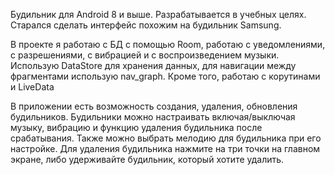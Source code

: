 Будильник для Android 8 и выше.
Разрабатывается в учебных целях. Старался сделать интерфейс похожим на будильник Samsung.

В проекте я работаю с БД с помощью Room, работаю с уведомлениями, с разрешениями, с вибрацией и с воспроизведением музыки.
Использую DataStore для хранения данных, для навигации между фрагментами использую nav_graph. Кроме того, работаю с корутинами и LiveData

В приложении есть возможность создания, удаления, обновления будильников. Будильники можно настраивать включая/выключая музыку, вибрацию и функцию удаления будильника после срабатывания. Также можно выбрать мелодию для будильника при его настройке. Для удаления будильника нажмите на три точки на главном экране, либо удерживайте будильник, который хотите удалить.
